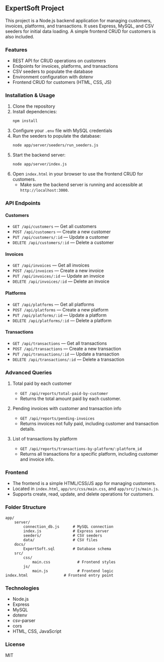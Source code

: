 
## ExpertSoft Project

This project is a Node.js backend application for managing customers, invoices, platforms, and transactions. It uses Express, MySQL, and CSV seeders for initial data loading. A simple frontend CRUD for customers is also included.

### Features
- REST API for CRUD operations on customers
- Endpoints for invoices, platforms, and transactions
- CSV seeders to populate the database
- Environment configuration with dotenv
- Frontend CRUD for customers (HTML, CSS, JS)

### Installation & Usage
1. Clone the repository
2. Install dependencies:
	 ```bash
	 npm install
	 ```
3. Configure your `.env` file with MySQL credentials
4. Run the seeders to populate the database:
	 ```bash
	 node app/server/seeders/run_seeders.js
	 ```
5. Start the backend server:
	 ```bash
	 node app/server/index.js
	 ```
6. Open `index.html` in your browser to use the frontend CRUD for customers.
	 - Make sure the backend server is running and accessible at `http://localhost:3000`.

### API Endpoints


#### Customers
- `GET /api/customers` — Get all customers
- `POST /api/customers` — Create a new customer
- `PUT /api/customers/:id` — Update a customer
- `DELETE /api/customers/:id` — Delete a customer

#### Invoices
- `GET /api/invoices` — Get all invoices
- `POST /api/invoices` — Create a new invoice
- `PUT /api/invoices/:id` — Update an invoice
- `DELETE /api/invoices/:id` — Delete an invoice

#### Platforms
- `GET /api/platforms` — Get all platforms
- `POST /api/platforms` — Create a new platform
- `PUT /api/platforms/:id` — Update a platform
- `DELETE /api/platforms/:id` — Delete a platform


#### Transactions
- `GET /api/transactions` — Get all transactions
- `POST /api/transactions` — Create a new transaction
- `PUT /api/transactions/:id` — Update a transaction
- `DELETE /api/transactions/:id` — Delete a transaction

### Advanced Queries

1. Total paid by each customer
	- `GET /api/reports/total-paid-by-customer`
	- Returns the total amount paid by each customer.

2. Pending invoices with customer and transaction info
	- `GET /api/reports/pending-invoices`
	- Returns invoices not fully paid, including customer and transaction details.

3. List of transactions by platform
	- `GET /api/reports/transactions-by-platform/:platform_id`
	- Returns all transactions for a specific platform, including customer and invoice info.

### Frontend

- The frontend is a simple HTML/CSS/JS app for managing customers.
- Located in `index.html`, `app/src/css/main.css`, and `app/src/js/main.js`.
- Supports create, read, update, and delete operations for customers.

### Folder Structure

```
app/
	server/
		connection_db.js      # MySQL connection
		index.js              # Express server
		seeders/              # CSV seeders
		data/                 # CSV files
	docs/
		ExpertSoft.sql        # Database schema
	src/
		css/
			main.css            # Frontend styles
		js/
			main.js             # Frontend logic
index.html                # Frontend entry point
```

### Technologies
- Node.js
- Express
- MySQL
- dotenv
- csv-parser
- cors
- HTML, CSS, JavaScript

### License
MIT
